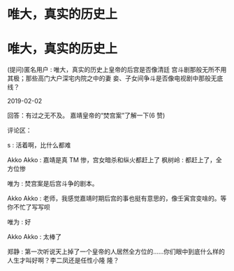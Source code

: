# 唯大，真实的历史上

# 唯大，真实的历史上

(提问)匿名用户 : 唯大，真实的历史上皇帝的后宫是否像清廷 宫斗剧那般无所不用其极；那些高门大户深宅内院之中的妻 妾、子女间争斗是否像电视剧中那般无底线？

2019-02-02

回答：有过之无不及。 嘉靖皇帝的“焚宫案”了解一下(6 赞)

评论区：

s : 活着啊，比什么都难

Akko Akko : 嘉靖是真 TM 惨，宫女暗杀和纵火都赶上了 枫树岭 : 都赶上了，全方位惨

唯为 : 焚宫案是后宫斗争的剧本。

Akko Akko : 老师，我感觉嘉靖时期后宫的事也挺有意思的，像壬寅宫变啥的。等你不忙了写写呗

唯为 : 好

Akko Akko : 太棒了

郑静 : 第一次听说天上掉了一个皇帝的人居然全方位的……你们眼中到底什么样的人生才叫好啊？李二凤还是任性小隆 隆？